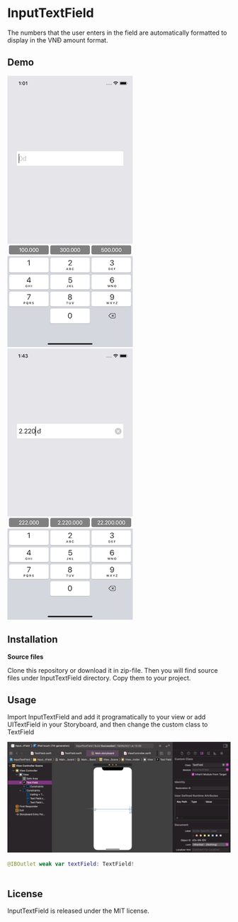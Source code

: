 # InputTextField

The numbers that the user enters in the field are automatically formatted to display in the VNĐ amount format.

## Demo

![Alt text](https://github.com/Congpencil/InputTextField/blob/main/ImageDemo/Demo.png "Demo") ![Alt text](https://github.com/Congpencil/InputTextField/blob/main/ImageDemo/demo1.png "Demo1")

## Installation

**Source files**

Clone this repository or download it in zip-file. Then you will find source files under InputTextField directory. Copy them to your project.

## Usage


Import InputTextField and add it programatically to your view or add UITextField in your Storyboard, and then change the custom class to TextField

![Alt text](https://github.com/Congpencil/InputTextField/blob/main/ImageDemo/ImportTextField.png "Custom class")

```swift
@IBOutlet weak var textField: TextField!
 
```


## License

InputTextField is released under the MIT license.


